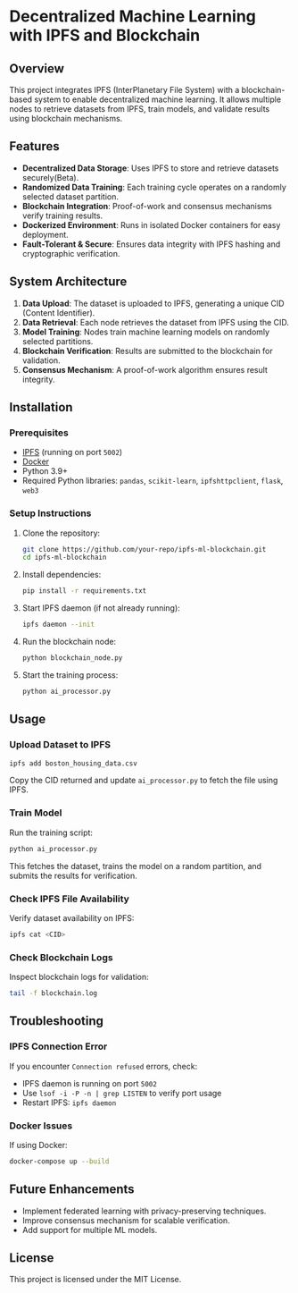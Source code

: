 # Decentralized Machine Learning with IPFS and Blockchain

## Overview
This project integrates IPFS (InterPlanetary File System) with a blockchain-based system to enable decentralized machine learning. It allows multiple nodes to retrieve datasets from IPFS, train models, and validate results using blockchain mechanisms.

## Features
- **Decentralized Data Storage**: Uses IPFS to store and retrieve datasets securely(Beta).
- **Randomized Data Training**: Each training cycle operates on a randomly selected dataset partition.
- **Blockchain Integration**: Proof-of-work and consensus mechanisms verify training results.
- **Dockerized Environment**: Runs in isolated Docker containers for easy deployment.
- **Fault-Tolerant & Secure**: Ensures data integrity with IPFS hashing and cryptographic verification.

## System Architecture
1. **Data Upload**: The dataset is uploaded to IPFS, generating a unique CID (Content Identifier).
2. **Data Retrieval**: Each node retrieves the dataset from IPFS using the CID.
3. **Model Training**: Nodes train machine learning models on randomly selected partitions.
4. **Blockchain Verification**: Results are submitted to the blockchain for validation.
5. **Consensus Mechanism**: A proof-of-work algorithm ensures result integrity.

## Installation
### Prerequisites
- [IPFS](https://docs.ipfs.io/install/) (running on port `5002`)
- [Docker](https://docs.docker.com/get-docker/)
- Python 3.9+
- Required Python libraries: `pandas`, `scikit-learn`, `ipfshttpclient`, `flask`, `web3`

### Setup Instructions
1. Clone the repository:
   ```sh
   git clone https://github.com/your-repo/ipfs-ml-blockchain.git
   cd ipfs-ml-blockchain
   ```
2. Install dependencies:
   ```sh
   pip install -r requirements.txt
   ```
3. Start IPFS daemon (if not already running):
   ```sh
   ipfs daemon --init
   ```
4. Run the blockchain node:
   ```sh
   python blockchain_node.py
   ```
5. Start the training process:
   ```sh
   python ai_processor.py
   ```

## Usage
### Upload Dataset to IPFS
```sh
ipfs add boston_housing_data.csv
```
Copy the CID returned and update `ai_processor.py` to fetch the file using IPFS.

### Train Model
Run the training script:
```sh
python ai_processor.py
```
This fetches the dataset, trains the model on a random partition, and submits the results for verification.

### Check IPFS File Availability
Verify dataset availability on IPFS:
```sh
ipfs cat <CID>
```

### Check Blockchain Logs
Inspect blockchain logs for validation:
```sh
tail -f blockchain.log
```

## Troubleshooting
### IPFS Connection Error
If you encounter `Connection refused` errors, check:
- IPFS daemon is running on port `5002`
- Use `lsof -i -P -n | grep LISTEN` to verify port usage
- Restart IPFS: `ipfs daemon`

### Docker Issues
If using Docker:
```sh
docker-compose up --build
```

## Future Enhancements
- Implement federated learning with privacy-preserving techniques.
- Improve consensus mechanism for scalable verification.
- Add support for multiple ML models.

## License
This project is licensed under the MIT License.
